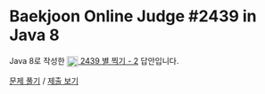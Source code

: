 # Baekjoon Online Judge #2439 in Java 8
Java 8로 작성한 [<img src="https://static.solved.ac/tier_small/2.svg" height="20" align="center">
2439 별 찍기 - 2](https://www.acmicpc.net/problem/2439) 답안입니다.

[문제 풀기](https://www.acmicpc.net/problem/2439) / [제출 보기](https://www.acmicpc.net/source/86405854)

